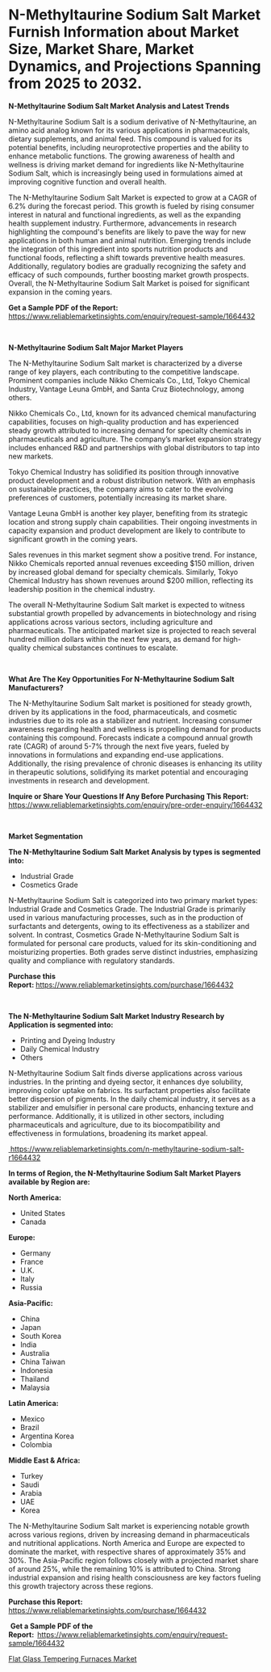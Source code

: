 <p><h1>N-Methyltaurine Sodium Salt Market Furnish Information about Market Size, Market Share, Market Dynamics, and Projections Spanning from 2025 to 2032.</h1></p><p><strong>N-Methyltaurine Sodium Salt Market Analysis and Latest Trends</strong></p>
<p><p>N-Methyltaurine Sodium Salt is a sodium derivative of N-Methyltaurine, an amino acid analog known for its various applications in pharmaceuticals, dietary supplements, and animal feed. This compound is valued for its potential benefits, including neuroprotective properties and the ability to enhance metabolic functions. The growing awareness of health and wellness is driving market demand for ingredients like N-Methyltaurine Sodium Salt, which is increasingly being used in formulations aimed at improving cognitive function and overall health.</p><p>The N-Methyltaurine Sodium Salt Market is expected to grow at a CAGR of 6.2% during the forecast period. This growth is fueled by rising consumer interest in natural and functional ingredients, as well as the expanding health supplement industry. Furthermore, advancements in research highlighting the compound's benefits are likely to pave the way for new applications in both human and animal nutrition. Emerging trends include the integration of this ingredient into sports nutrition products and functional foods, reflecting a shift towards preventive health measures. Additionally, regulatory bodies are gradually recognizing the safety and efficacy of such compounds, further boosting market growth prospects. Overall, the N-Methyltaurine Sodium Salt Market is poised for significant expansion in the coming years.</p></p>
<p><strong>Get a Sample PDF of the Report:&nbsp;</strong> <a href="https://www.reliablemarketinsights.com/enquiry/request-sample/1664432?utm_campaign=3320&utm_medium=2&utm_source=Github&utm_content=ia&utm_term=23032025&utm_id=n-methyltaurine-sodium-salt">https://www.reliablemarketinsights.com/enquiry/request-sample/1664432</a></p>
<p>&nbsp;</p>
<p><strong>N-Methyltaurine Sodium Salt Major Market Players</strong></p>
<p><p>The N-Methyltaurine Sodium Salt market is characterized by a diverse range of key players, each contributing to the competitive landscape. Prominent companies include Nikko Chemicals Co., Ltd, Tokyo Chemical Industry, Vantage Leuna GmbH, and Santa Cruz Biotechnology, among others. </p><p>Nikko Chemicals Co., Ltd, known for its advanced chemical manufacturing capabilities, focuses on high-quality production and has experienced steady growth attributed to increasing demand for specialty chemicals in pharmaceuticals and agriculture. The company’s market expansion strategy includes enhanced R&D and partnerships with global distributors to tap into new markets.</p><p>Tokyo Chemical Industry has solidified its position through innovative product development and a robust distribution network. With an emphasis on sustainable practices, the company aims to cater to the evolving preferences of customers, potentially increasing its market share.</p><p>Vantage Leuna GmbH is another key player, benefiting from its strategic location and strong supply chain capabilities. Their ongoing investments in capacity expansion and product development are likely to contribute to significant growth in the coming years.</p><p>Sales revenues in this market segment show a positive trend. For instance, Nikko Chemicals reported annual revenues exceeding $150 million, driven by increased global demand for specialty chemicals. Similarly, Tokyo Chemical Industry has shown revenues around $200 million, reflecting its leadership position in the chemical industry. </p><p>The overall N-Methyltaurine Sodium Salt market is expected to witness substantial growth propelled by advancements in biotechnology and rising applications across various sectors, including agriculture and pharmaceuticals. The anticipated market size is projected to reach several hundred million dollars within the next few years, as demand for high-quality chemical substances continues to escalate.</p></p>
<p>&nbsp;</p>
<p><strong>What Are The Key Opportunities For N-Methyltaurine Sodium Salt Manufacturers?</strong></p>
<p><p>The N-Methyltaurine Sodium Salt market is positioned for steady growth, driven by its applications in the food, pharmaceuticals, and cosmetic industries due to its role as a stabilizer and nutrient. Increasing consumer awareness regarding health and wellness is propelling demand for products containing this compound. Forecasts indicate a compound annual growth rate (CAGR) of around 5-7% through the next five years, fueled by innovations in formulations and expanding end-use applications. Additionally, the rising prevalence of chronic diseases is enhancing its utility in therapeutic solutions, solidifying its market potential and encouraging investments in research and development.</p></p>
<p><strong>Inquire or Share Your Questions If Any Before Purchasing This Report:</strong> <a href="https://www.reliablemarketinsights.com/enquiry/pre-order-enquiry/1664432?utm_campaign=3320&utm_medium=2&utm_source=Github&utm_content=ia&utm_term=23032025&utm_id=n-methyltaurine-sodium-salt">https://www.reliablemarketinsights.com/enquiry/pre-order-enquiry/1664432</a></p>
<p>&nbsp;</p>
<p><strong>Market Segmentation</strong></p>
<p><strong>The N-Methyltaurine Sodium Salt Market Analysis by types is segmented into:</strong></p>
<p><ul><li>Industrial Grade</li><li>Cosmetics Grade</li></ul></p>
<p><p>N-Methyltaurine Sodium Salt is categorized into two primary market types: Industrial Grade and Cosmetics Grade. The Industrial Grade is primarily used in various manufacturing processes, such as in the production of surfactants and detergents, owing to its effectiveness as a stabilizer and solvent. In contrast, Cosmetics Grade N-Methyltaurine Sodium Salt is formulated for personal care products, valued for its skin-conditioning and moisturizing properties. Both grades serve distinct industries, emphasizing quality and compliance with regulatory standards.</p></p>
<p><strong>Purchase this Report:&nbsp;</strong><a href="https://www.reliablemarketinsights.com/purchase/1664432?utm_campaign=3320&utm_medium=2&utm_source=Github&utm_content=ia&utm_term=23032025&utm_id=n-methyltaurine-sodium-salt">https://www.reliablemarketinsights.com/purchase/1664432</a></p>
<p>&nbsp;</p>
<p><strong>The N-Methyltaurine Sodium Salt Market Industry Research by Application is segmented into:</strong></p>
<p><ul><li>Printing and Dyeing Industry</li><li>Daily Chemical Industry</li><li>Others</li></ul></p>
<p><p>N-Methyltaurine Sodium Salt finds diverse applications across various industries. In the printing and dyeing sector, it enhances dye solubility, improving color uptake on fabrics. Its surfactant properties also facilitate better dispersion of pigments. In the daily chemical industry, it serves as a stabilizer and emulsifier in personal care products, enhancing texture and performance. Additionally, it is utilized in other sectors, including pharmaceuticals and agriculture, due to its biocompatibility and effectiveness in formulations, broadening its market appeal.</p></p>
<p><a href="https://www.reliablemarketinsights.com/n-methyltaurine-sodium-salt-r1664432?utm_campaign=3320&utm_medium=2&utm_source=Github&utm_content=ia&utm_term=23032025&utm_id=n-methyltaurine-sodium-salt">&nbsp;https://www.reliablemarketinsights.com/n-methyltaurine-sodium-salt-r1664432</a></p>
<p><strong>In terms of Region, the N-Methyltaurine Sodium Salt Market Players available by Region are:</strong></p>
<p>
    <p> <strong> North America: </strong>
        <ul>
            <li>United States</li>
            <li>Canada</li>
        </ul>
        </p> 
    <p> <strong> Europe: </strong>
        <ul>
            <li>Germany</li>
            <li>France</li>
            <li>U.K.</li>
            <li>Italy</li>
            <li>Russia</li>
        </ul>
        </p> 
    <p> <strong> Asia-Pacific: </strong>
        <ul>
            <li>China</li>
            <li>Japan</li>
            <li>South Korea</li>
            <li>India</li>
            <li>Australia</li>
            <li>China Taiwan</li>
            <li>Indonesia</li>
            <li>Thailand</li>
            <li>Malaysia</li>
        </ul>
        </p> 
    <p> <strong> Latin America: </strong>
        <ul>
            <li>Mexico</li>
            <li>Brazil</li>
            <li>Argentina Korea</li>
            <li>Colombia</li>
        </ul>
        </p> 
    <p> <strong> Middle East & Africa: </strong>
        <ul>
            <li>Turkey</li>
            <li>Saudi</li>
            <li>Arabia</li>
            <li>UAE</li>
            <li>Korea</li>
        </ul>
    </p>
    </p>
<p><p>The N-Methyltaurine Sodium Salt market is experiencing notable growth across various regions, driven by increasing demand in pharmaceuticals and nutritional applications. North America and Europe are expected to dominate the market, with respective shares of approximately 35% and 30%. The Asia-Pacific region follows closely with a projected market share of around 25%, while the remaining 10% is attributed to China. Strong industrial expansion and rising health consciousness are key factors fueling this growth trajectory across these regions.</p></p>
<p><strong>Purchase this Report: </strong><a href="https://www.reliablemarketinsights.com/purchase/1664432?utm_campaign=3320&utm_medium=2&utm_source=Github&utm_content=ia&utm_term=23032025&utm_id=n-methyltaurine-sodium-salt">https://www.reliablemarketinsights.com/purchase/1664432</a></p>
<p>&nbsp;<strong>Get a Sample PDF of the Report:&nbsp;&nbsp;</strong><a href="https://www.reliablemarketinsights.com/enquiry/request-sample/1664432?utm_campaign=3320&utm_medium=2&utm_source=Github&utm_content=ia&utm_term=23032025&utm_id=n-methyltaurine-sodium-salt">https://www.reliablemarketinsights.com/enquiry/request-sample/1664432</a></p>
<p><strong></strong></p>
<p><p><a href="https://github.com/mateyappiazo/Market-Research-Report-List-1/blob/main/flat-glass-tempering-furnaces-market.md?utm_campaign=3320&utm_medium=2&utm_source=Github&utm_content=ia&utm_term=23032025&utm_id=n-methyltaurine-sodium-salt">Flat Glass Tempering Furnaces Market</a></p></p>